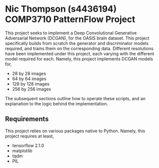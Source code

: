 # Nic Thompson (s4436194) COMP3710 PatternFlow Project

This project seeks to implement a Deep Convolutional Generative Adversarial Network (DCGAN), for the OASIS brain 
dataset. This project specifically builds from scratch the generator and discriminator models required, 
and trains them on the corresponding data. Different resolutions have been implemented under this project, each varying
with the different model required for each. Namely, this project implements DCGAN models for,

* 28 by 28 images
* 64 by 64 images
* 128 by 128 images
* 256 by 256 images

The subsequent sections outline how to operate these scripts, and an explanation to the logic behind the implementation.

## Requirements

This project relies on various packages native to Python. Namely, this project requires at least,

* tensorflow 2.1.0
* matplotlib
* tqdm
* PIL
